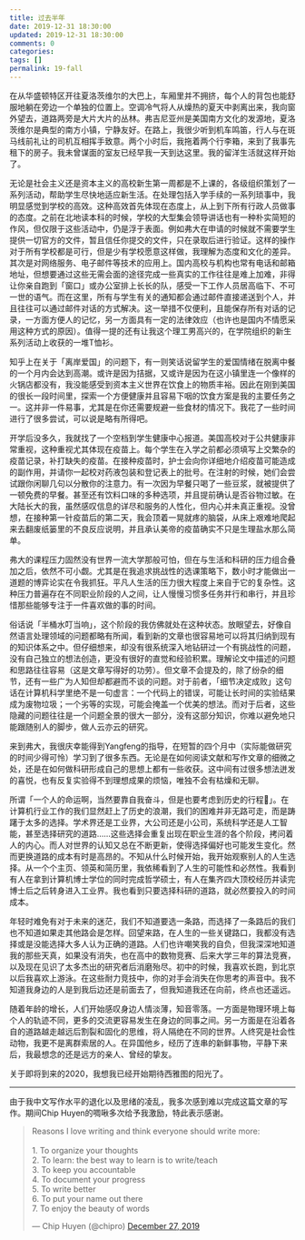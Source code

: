 ```yaml
---
title: 过去半年
date: 2019-12-31 18:30:00
updated: 2019-12-31 18:30:00
comments: 0
categories: 
tags: []
permalink: 19-fall
---
```


在从华盛顿特区开往夏洛茨维尔的大巴上，车厢里并不拥挤，每个人的背包也能舒服地躺在旁边一个单独的位置上。空调冷气将人从燥热的夏天中剥离出来，我向窗外望去，道路两旁是大片大片的丛林。弗吉尼亚州是美国南方文化的发源地，夏洛茨维尔是典型的南方小镇，宁静友好。在路上，我很少听到机车鸣笛，行人与在斑马线前礼让的司机互相挥手致意。两个小时后，我拖着两个行李箱，来到了我事先租下的房子。我未曾谋面的室友已经早我一天到达这里。我的留洋生活就这样开始了。

无论是社会主义还是资本主义的高校新生第一周都是不上课的，各级组织策划了一系列活动，帮助学生尽快地适应新生活。在处理包括入学手续的一系列琐事中，我明显感觉到学校的高效。这种高效首先体现在态度上，从上到下所有行政人员做事的态度。之前在北地读本科的时候，学校的大型集会领导讲话也有一种朴实简短的作风，但仅限于这些活动中，仍是浮于表面。例如弗大在申请的时候就不需要学生提供一切官方的文件，暂且信任你提交的文件，只在录取后进行验证。这样的操作对于所有学校都是可行，但是少有学校愿意这样做，我理解为态度和文化的差异。其次是对网络服务、电子邮件等技术的应用上。国内高校与机构也常有电话和邮箱地址，但想要通过这些无需会面的途径完成一些真实的工作往往是难上加难，非得让你亲自跑到「窗口」或办公室排上长长的队，感受一下工作人员居高临下、不可一世的语气。而在这里，所有与学生有关的通知都会通过邮件直接递送到个人，并且往往可以通过邮件对话的方式解决。这一举措不仅便利，且能保存所有对话的记录，一方面方便人的记忆，另一方面具有一定的法律效应（也许也是国内不情愿采用这种方式的原因）。值得一提的还有让我这个理工男高兴的，在学院组织的新生系列活动上收获的一堆T恤衫。

知乎上在关于「离岸爱国」的问题下，有一则笑话说留学生的爱国情绪在脱离中餐的一个月内会达到高潮。或许是因为拮据，又或许是因为在这小镇里连一个像样的火锅店都没有，我没能感受到资本主义世界在饮食上的物质丰裕。因此在刚到美国的很长一段时间里，探索一个方便健康并且容易下咽的饮食方案是我的主要任务之一。这并非一件易事，尤其是在你还需要规避一些食材的情况下。我花了一些时间进行了很多尝试，可以说是略有所得吧。

开学后没多久，我就找了一个空档到学生健康中心报道。美国高校对于公共健康非常重视，这种重视尤其体现在疫苗上。每个学生在入学之前都必须填写上交繁杂的疫苗记录，补打缺失的疫苗。在接种疫苗时，护士会向你详细地介绍疫苗可能造成的副作用，并请你一起校对药液包装和登记表上的批号。在注射的时候，她们会尝试跟你闲聊几句以分散你的注意力。有一次因为早餐只喝了一些豆浆，就被提供了一顿免费的早餐。甚至还有饮料口味的多种选项，并且提前确认是否谷物过敏。在大陆长大的我，虽然感叹信息的详尽和服务的人性化，但内心并未真正重视。没曾想，在接种第一针疫苗后的第二天，我会顶着一晃就疼的脑袋，从床上艰难地爬起来去翻废纸篓里的不良反应说明，并且承认美帝的疫苗确实不只是生理盐水那么简单。

弗大的课程压力固然没有世界一流大学那般可怕，但在与生活和科研的压力组合叠加之后，依然不可小觑。尤其是在我追求挑战性的选课策略下，数小时才能做出一道题的博弈论实在令我抓狂。平凡人生活的压力很大程度上来自于它的复杂性。这种压力普遍存在不同职业阶段的人之间，让人慢慢习惯多任务并行和串行，并且珍惜那些能够专注于一件喜欢做的事的时间。

俗话说「半桶水叮当响」，这个阶段的我仿佛就处在这种状态。放眼望去，好像自然语言处理领域的问题都略有所闻，看到新的文章也很容易地可以将其归纳到现有的知识体系之中。但仔细想来，却没有很系统深入地钻研过一个有挑战性的问题，没有自己独立的想法创造，更没有很好的直觉和经验积累。理解论文中描述的问题和思路往往容易（这是文章写得好的功劳）。但文章不会提及的，除了纷杂的细节，还有一些广为人知但却都避而不谈的问题。对于前者，「细节决定成败」这句话在计算机科学里绝不是一句虚言：一个代码上的错误，可能让长时间的实验结果成为废物垃圾；一个劣等的实现，可能会掩盖一个优美的想法。而对于后者，这些隐藏的问题往往是一个问题全景的很大一部分，没有这部分知识，你难以避免地只能跟随别人的脚步，做人云亦云的研究。

来到弗大，我很庆幸能得到Yangfeng的指导，在短暂的四个月中（实际能做研究的时间少得可怜）学习到了很多东西。无论是在如何阅读文献和写作文章的细微之处，还是在如何做科研形成自己的思想上都有一些收获。这中间有过很多想法迸发的喜悦，也有反复实验得不到理想成果的烦恼，唯独不会有枯燥和无聊。

所谓「一个人的命运啊，当然要靠自我奋斗，但是也要考虑到历史的行程」。在计算机行业工作的我们显然赶上了历史的浪潮，我们的困难并非无路可走，而是踌躇于太多的选择。学术界还是工业界，大公司还是小公司，系统科学还是人工智能，甚至选择研究的道路……这些选择会重复出现在职业生涯的各个阶段，拷问着人的内心。而人对世界的认知又总在不断更新，使得选择偏好也可能发生变化。然而更换道路的成本有时是高昂的。不知从什么时候开始，我开始观察别人的人生选择。从一个个主页、领英和简历里，我依稀看到了人生的可能性和必然性。我看到有人在拿到计算机博士学位的同时完成哲学硕士，有人在集齐四大顶校经历并读完博士后之后转身进入工业界。我也看到只要选择科研的道路，就必然要投入的时间成本。

年轻时难免有对于未来的迷茫，我们不知道要选一条路，而选择了一条路后的我们也不知道如果走其他路会是怎样。回望来路，在人生的一些关键路口，我都没有选择或是没能选择大多人认为正确的道路。人们也许嘲笑我的自负，但我深深地知道我的那些天真，如果没有消失，也在高中的数物竞赛、后来大学三年的算法竞赛，以及现在见识了太多杰出的研究者后消磨殆尽。初中的时候，我喜欢长跑，到北京以后我喜欢上游泳。在这些耐力竞技中，你的对手会消失在你思考的声音中。我不知道我身边的人是到我后边还是前面去了，但我知道我还在向前，终点也还遥远。

随着年龄的增长，人们开始感叹身边人情淡薄，知音零落。一方面是物理环境上每个人的轨迹不同，更多的交流更容易发生在身边的同事之间。另一方面是在沿着各自的道路越走越远后割裂和固化的思维，将人隔绝在不同的世界。人终究是社会性动物，我更不是离群索居的人。在异国他乡，经历了连串的新鲜事物，平静下来后，我最想念的还是远方的亲人、曾经的挚友。

关于即将到来的2020，我想我已经开始期待西雅图的阳光了。

---

由于我中文写作水平的退化以及思绪的凌乱，我多次感到难以完成这篇文章的写作。期间Chip Huyen的啁啾多次给予我激励，特此表示感谢。

<blockquote class="twitter-tweet"><p lang="en" dir="ltr">Reasons I love writing and think everyone should write more:<br><br>1. To organize your thoughts<br>2. To learn: the best way to learn is to write/teach<br>3. To keep you accountable<br>4. To document your progress<br>5. To write better<br>6. To put your name out there<br>7. To enjoy the beauty of words</p>&mdash; Chip Huyen (@chipro) <a href="https://twitter.com/chipro/status/1210642166361444352?ref_src=twsrc%5Etfw">December 27, 2019</a></blockquote> <script async src="https://platform.twitter.com/widgets.js" charset="utf-8"></script>
